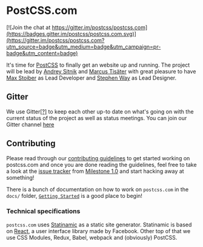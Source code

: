# PostCSS.com

[![Join the chat at https://gitter.im/postcss/postcss.com](https://badges.gitter.im/postcss/postcss.com.svg)](https://gitter.im/postcss/postcss.com?utm_source=badge&utm_medium=badge&utm_campaign=pr-badge&utm_content=badge)

It's time for [PostCSS](https://github.com/postcss/postcss) to finally get an website up and running. The project will be lead by [Andrey Sitnik](https://github.com/ai) and [Marcus Tisäter](https://github.com/marcustisater) with great pleasure to have [Max Stoiber](https://github.com/mxstbr) as Lead Developer and [Stephen Way](https://github.com/stephenway) as Lead Designer.


## Gitter

We use Gitter[[?]](https://gitter.im) to keep each other up-to date on what's going on with the current status of the project as well as status meetings. You can join our Gitter channel [here](https://gitter.im/postcss/postcss.com)  


## Contributing

Please read through our [contributing guidelines](https://github.com/postcss/postcss.com/blob/master/CONTRIBUTING.md) to get started working on postcss.com and once you are done reading the guidelines, feel free to take a look at the [issue tracker](https://github.com/postcss/postcss.com/issues) from [Milestone 1.0](https://github.com/postcss/postcss.com/milestones/1.0) and start hacking away at something!

There is a bunch of documentation on how to work on `postcss.com` in the `docs/` folder, [`Getting Started`](docs/getting-started.md) is a good place to begin!

### Technical specifications

`postcss.com` uses [Statinamic](http://moox.io/statinamic/) as a static site generator. Statinamic is based on [React](https://github.com/facebook/react), a user interface library made by Facebook. Other top of that we use CSS Modules, Redux, Babel, webpack and (obviously) PostCSS.
